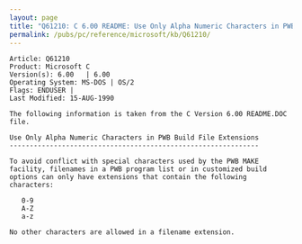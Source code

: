 ```yaml
---
layout: page
title: "Q61210: C 6.00 README: Use Only Alpha Numeric Characters in PWB Build"
permalink: /pubs/pc/reference/microsoft/kb/Q61210/
---
```


	Article: Q61210
	Product: Microsoft C
	Version(s): 6.00   | 6.00
	Operating System: MS-DOS | OS/2
	Flags: ENDUSER |
	Last Modified: 15-AUG-1990
	
	The following information is taken from the C Version 6.00 README.DOC
	file.
	
	Use Only Alpha Numeric Characters in PWB Build File Extensions
	--------------------------------------------------------------
	
	To avoid conflict with special characters used by the PWB MAKE
	facility, filenames in a PWB program list or in customized build
	options can only have extensions that contain the following
	characters:
	
	   0-9
	   A-Z
	   a-z
	
	No other characters are allowed in a filename extension.
